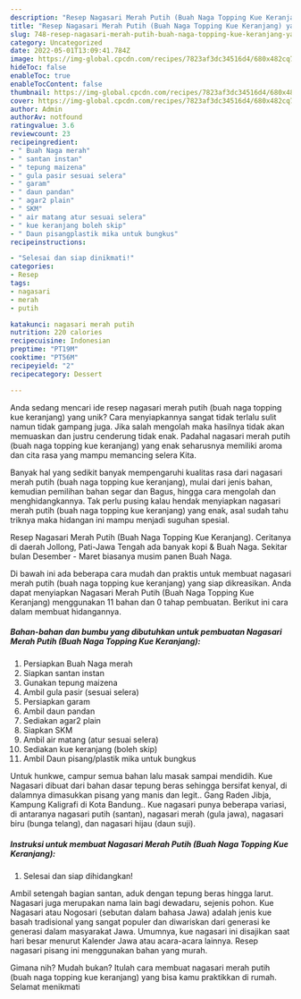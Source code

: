 ```yaml
---
description: "Resep Nagasari Merah Putih (Buah Naga Topping Kue Keranjang) yang Mantap"
title: "Resep Nagasari Merah Putih (Buah Naga Topping Kue Keranjang) yang Mantap"
slug: 748-resep-nagasari-merah-putih-buah-naga-topping-kue-keranjang-yang-mantap
category: Uncategorized
date: 2022-05-01T13:09:41.784Z
image: https://img-global.cpcdn.com/recipes/7823af3dc34516d4/680x482cq70/nagasari-merah-putih-buah-naga-topping-kue-keranjang-foto-resep-utama.jpg
hideToc: false
enableToc: true
enableTocContent: false
thumbnail: https://img-global.cpcdn.com/recipes/7823af3dc34516d4/680x482cq70/nagasari-merah-putih-buah-naga-topping-kue-keranjang-foto-resep-utama.jpg
cover: https://img-global.cpcdn.com/recipes/7823af3dc34516d4/680x482cq70/nagasari-merah-putih-buah-naga-topping-kue-keranjang-foto-resep-utama.jpg
author: Admin
authorAv: notfound
ratingvalue: 3.6
reviewcount: 23
recipeingredient:
- " Buah Naga merah"
- " santan instan"
- " tepung maizena"
- " gula pasir sesuai selera"
- " garam"
- " daun pandan"
- " agar2 plain"
- " SKM"
- " air matang atur sesuai selera"
- " kue keranjang boleh skip"
- " Daun pisangplastik mika untuk bungkus"
recipeinstructions:

- "Selesai dan siap dinikmati!"
categories:
- Resep
tags:
- nagasari
- merah
- putih

katakunci: nagasari merah putih 
nutrition: 220 calories
recipecuisine: Indonesian
preptime: "PT19M"
cooktime: "PT56M"
recipeyield: "2"
recipecategory: Dessert

---
```





Anda sedang mencari ide resep nagasari merah putih (buah naga topping kue keranjang) yang unik? Cara menyiapkannya sangat tidak terlalu sulit namun tidak gampang juga. Jika salah mengolah maka hasilnya tidak akan memuaskan dan justru cenderung tidak enak. Padahal nagasari merah putih (buah naga topping kue keranjang) yang enak seharusnya memiliki aroma dan cita rasa yang mampu memancing selera Kita.





Banyak hal yang sedikit banyak mempengaruhi kualitas rasa dari nagasari merah putih (buah naga topping kue keranjang), mulai dari jenis bahan, kemudian pemilihan bahan segar dan Bagus, hingga cara mengolah dan menghidangkannya. Tak perlu pusing kalau hendak menyiapkan nagasari merah putih (buah naga topping kue keranjang) yang enak,      asal sudah tahu triknya maka hidangan ini mampu menjadi suguhan spesial.














Resep Nagasari Merah Putih (Buah Naga Topping Kue Keranjang). Ceritanya di daerah Jollong, Pati-Jawa Tengah ada banyak kopi &amp; Buah Naga. Sekitar bulan Desember - Maret biasanya musim panen Buah Naga.






Di bawah ini ada beberapa cara mudah dan praktis untuk membuat nagasari merah putih (buah naga topping kue keranjang) yang siap dikreasikan. Anda dapat menyiapkan Nagasari Merah Putih (Buah Naga Topping Kue Keranjang) menggunakan 11 bahan dan 0 tahap pembuatan. Berikut ini cara dalam membuat hidangannya.

<!--inarticleads1-->

##### Bahan-bahan dan bumbu yang dibutuhkan untuk pembuatan Nagasari Merah Putih (Buah Naga Topping Kue Keranjang):

1. Persiapkan  Buah Naga merah
1. Siapkan  santan instan
1. Gunakan  tepung maizena
1. Ambil  gula pasir (sesuai selera)
1. Persiapkan  garam
1. Ambil  daun pandan
1. Sediakan  agar2 plain
1. Siapkan  SKM
1. Ambil  air matang (atur sesuai selera)
1. Sediakan  kue keranjang (boleh skip)
1. Ambil  Daun pisang/plastik mika untuk bungkus


Untuk hunkwe, campur semua bahan lalu masak sampai mendidih. Kue Nagasari dibuat dari bahan dasar tepung beras sehingga bersifat kenyal, di dalamnya dimasukkan pisang yang manis dan legit.. Gang Raden Jibja, Kampung Kaligrafi di Kota Bandung.. Kue nagasari punya beberapa variasi, di antaranya nagasari putih (santan), nagasari merah (gula jawa), nagasari biru (bunga telang), dan nagasari hijau (daun suji). 

<!--inarticleads2-->

##### Instruksi untuk membuat Nagasari Merah Putih (Buah Naga Topping Kue Keranjang):


1. Selesai dan siap dihidangkan!

Ambil setengah bagian santan, aduk dengan tepung beras hingga larut. Nagasari juga merupakan nama lain bagi dewadaru, sejenis pohon. Kue Nagasari atau Nogosari (sebutan dalam bahasa Jawa) adalah jenis kue basah tradisional yang sangat populer dan diwariskan dari generasi ke generasi dalam masyarakat Jawa. Umumnya, kue nagasari ini disajikan saat hari besar menurut Kalender Jawa atau acara-acara lainnya. Resep nagasari pisang ini menggunakan bahan yang murah. 

Gimana nih? Mudah bukan? Itulah cara membuat nagasari merah putih (buah naga topping kue keranjang) yang bisa kamu praktikkan di rumah. Selamat menikmati
